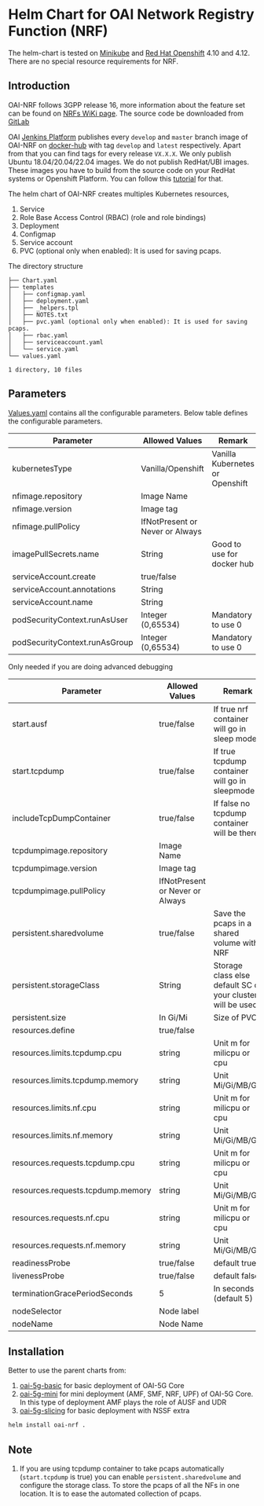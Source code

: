 # Helm Chart for OAI Network Registry Function (NRF)

The helm-chart is tested on [Minikube](https://minikube.sigs.k8s.io/docs/) and [Red Hat Openshift](https://www.redhat.com/fr/technologies/cloud-computing/openshift) 4.10 and 4.12. There are no special resource requirements for NRF. 

## Introduction

OAI-NRF follows 3GPP release 16, more information about the feature set can be found on [NRFs WiKi page](https://gitlab.eurecom.fr/oai/cn5g/oai-cn5g-nrf/-/wikis/home). The source code be downloaded from [GitLab](https://gitlab.eurecom.fr/oai/cn5g/oai-cn5g-nrf)

OAI [Jenkins Platform](https://jenkins-oai.eurecom.fr/job/OAI-CN5G-NRF/) publishes every `develop` and `master` branch image of OAI-NRF on [docker-hub](https://hub.docker.com/r/oaisoftwarealliance/oai-nrf) with tag `develop` and `latest` respectively. Apart from that you can find tags for every release `VX.X.X`. We only publish Ubuntu 18.04/20.04/22.04 images. We do not publish RedHat/UBI images. These images you have to build from the source code on your RedHat systems or Openshift Platform. You can follow this [tutorial](../../../openshift/README.md) for that. 

The helm chart of OAI-NRF creates multiples Kubernetes resources,

1. Service
2. Role Base Access Control (RBAC) (role and role bindings)
3. Deployment
4. Configmap
5. Service account
6. PVC (optional only when enabled): It is used for saving pcaps. 

The directory structure

```
├── Chart.yaml
├── templates
│   ├── configmap.yaml
│   ├── deployment.yaml
│   ├── _helpers.tpl
│   ├── NOTES.txt
│   ├── pvc.yaml (optional only when enabled): It is used for saving pcaps. 
│   ├── rbac.yaml
│   ├── serviceaccount.yaml
│   └── service.yaml
└── values.yaml

1 directory, 10 files
```

## Parameters

[Values.yaml](./values.yaml) contains all the configurable parameters. Below table defines the configurable parameters. 


|Parameter                    |Allowed Values                 |Remark                                   |
|-----------------------------|-------------------------------|-----------------------------------------|
|kubernetesType               |Vanilla/Openshift              |Vanilla Kubernetes or Openshift          |
|nfimage.repository           |Image Name                     |                                         |
|nfimage.version              |Image tag                      |                                         |
|nfimage.pullPolicy           |IfNotPresent or Never or Always|                                         |
|imagePullSecrets.name        |String                         |Good to use for docker hub               |
|serviceAccount.create        |true/false                     |                                         |
|serviceAccount.annotations   |String                         |                                         |
|serviceAccount.name          |String                         |                                         |
|podSecurityContext.runAsUser |Integer (0,65534)              |Mandatory to use 0                       |
|podSecurityContext.runAsGroup|Integer (0,65534)              |Mandatory to use 0                       |


Only needed if you are doing advanced debugging


|Parameter                        |Allowed Values                 |Remark                                        |
|---------------------------------|-------------------------------|----------------------------------------------|
|start.ausf                       |true/false                     |If true nrf container will go in sleep mode  |
|start.tcpdump                    |true/false                     |If true tcpdump container will go in sleepmode|
|includeTcpDumpContainer          |true/false                     |If false no tcpdump container will be there   |
|tcpdumpimage.repository          |Image Name                     |                                              |
|tcpdumpimage.version             |Image tag                      |                                              |
|tcpdumpimage.pullPolicy          |IfNotPresent or Never or Always|                                              |
|persistent.sharedvolume          |true/false                     |Save the pcaps in a shared volume with NRF    |
|persistent.storageClass          |String                         |Storage class else default SC of your cluster will be used|
|persistent.size                  |In Gi/Mi                       |Size of PVC                                   |
|resources.define                 |true/false                     |                                              |
|resources.limits.tcpdump.cpu     |string                         |Unit m for milicpu or cpu                     |
|resources.limits.tcpdump.memory  |string                         |Unit Mi/Gi/MB/GB                              |
|resources.limits.nf.cpu          |string                         |Unit m for milicpu or cpu                     |
|resources.limits.nf.memory       |string                         |Unit Mi/Gi/MB/GB                              |
|resources.requests.tcpdump.cpu   |string                         |Unit m for milicpu or cpu                     |
|resources.requests.tcpdump.memory|string                         |Unit Mi/Gi/MB/GB                              |
|resources.requests.nf.cpu        |string                         |Unit m for milicpu or cpu                     |
|resources.requests.nf.memory     |string                         |Unit Mi/Gi/MB/GB                              |
|readinessProbe                   |true/false                     |default true                                  |
|livenessProbe                    |true/false                     |default false                                 |
|terminationGracePeriodSeconds    |5                              |In seconds (default 5)                        |
|nodeSelector                     |Node label                     |                                              |
|nodeName                         |Node Name                      |                                              |


## Installation

Better to use the parent charts from:

1. [oai-5g-basic](../oai-5g-basic/README.md) for basic deployment of OAI-5G Core
2. [oai-5g-mini](../oai-5g-mini/README.md) for mini deployment (AMF, SMF, NRF, UPF) of OAI-5G Core. In this type of deployment AMF plays the role of AUSF and UDR
3. [oai-5g-slicing](../oai-5g-slicing/README.md) for basic deployment with NSSF extra

```bash
helm install oai-nrf .
```

## Note

1. If you are using tcpdump container to take pcaps automatically (`start.tcpdump` is true) you can enable `persistent.sharedvolume` and configure the storage class. To store the pcaps of all the NFs in one location. It is to ease the automated collection of pcaps.